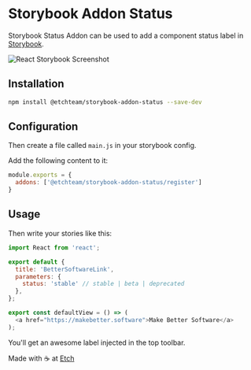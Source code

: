 # Storybook Addon Status

Storybook Status Addon can be used to add a component status label in [Storybook](https://storybook.js.org).

![React Storybook Screenshot](https://raw.githubusercontent.com/etchteam/storybook-addon-status/master/screenshot.png)

## Installation

```sh
npm install @etchteam/storybook-addon-status --save-dev
```

## Configuration

Then create a file called `main.js` in your storybook config.

Add the following content to it:

```js
module.exports = {
  addons: ['@etchteam/storybook-addon-status/register']
}
```

## Usage

Then write your stories like this:

```js
import React from 'react';

export default {
  title: 'BetterSoftwareLink',
  parameters: {
    status: 'stable' // stable | beta | deprecated
  },
};

export const defaultView = () => (
  <a href="https://makebetter.software">Make Better Software</a>
);
```

You'll get an awesome label injected in the top toolbar.

Made with ☕ at [Etch](https://etch.co)